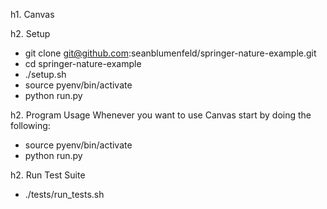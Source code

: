 h1. Canvas 

h2. Setup
* git clone git@github.com:seanblumenfeld/springer-nature-example.git
* cd springer-nature-example
* ./setup.sh
* source pyenv/bin/activate
* python run.py

h2. Program Usage
Whenever you want to use Canvas start by doing the following:
* source pyenv/bin/activate
* python run.py

h2. Run Test Suite
* ./tests/run_tests.sh
